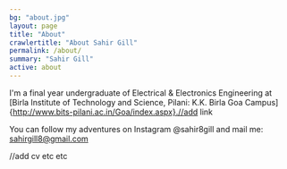 ```yaml
---
bg: "about.jpg"
layout: page
title: "About"
crawlertitle: "About Sahir Gill"
permalink: /about/
summary: "Sahir Gill"
active: about
---
```


I'm a final year undergraduate of Electrical & Electronics Engineering at [Birla Institute of Technology and Science, Pilani: K.K. Birla Goa Campus]{http://www.bits-pilani.ac.in/Goa/index.aspx}.//add link

You can follow my adventures on Instagram @sahir8gill and mail me: sahirgill8@gmail.com

//add cv etc etc
